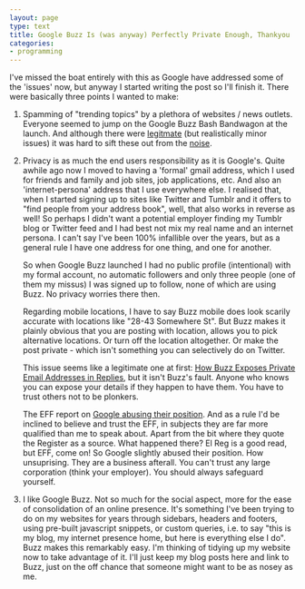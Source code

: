 ```yaml
---
layout: page
type: text
title: Google Buzz Is (was anyway) Perfectly Private Enough, Thankyou 
categories: 
- programming
---
```

I've missed the boat entirely with this as Google have addressed some of the 'issues' now, but anyway I started writing the post so I'll finish it. There were basically three points I wanted to make:

1. Spamming of "trending topics" by a plethora of websites / news outlets. Everyone seemed to jump on the Google Buzz Bash Bandwagon at the launch. And although there were [legitmate](http://www.theregister.co.uk/2010/02/16/google_buzz_security_bug/) (but realistically minor issues) it was hard to sift these out from the [noise](http://www.theregister.co.uk/2010/02/17/epic_on_google_buzz/). 

2. Privacy is as much the end users responsibility as it is Google's. Quite awhile ago now I moved to having a 'formal' gmail address, which I used for friends and family and job sites, job applications, etc. And also an 'internet-persona' address that I use everywhere else. I realised that, when I started signing up to sites like Twitter and Tumblr and it offers to "find people from your address book", well, that also works in reverse as well! So perhaps I didn't want a potential employer finding my Tumblr blog or Twitter feed and I had best not mix my real name and an internet persona. I can't say I've been 100% infallible over the years, but as a general rule I have one address for one thing, and one for another.

    So when Google Buzz launched I had no public profile (intentional) with my formal account, no automatic followers and only three people (one of them my missus) I was signed up to follow, none of which are using Buzz. No privacy worries there then.

    Regarding mobile locations, I have to say Buzz mobile does look scarily accurate with locations like "28-43 Somewhere St". But Buzz makes it plainly obvious that you are posting with location, allows you to pick alternative locations. Or turn off the location altogether. Or make the post private - which isn't something you can selectively do on Twitter. 

    This issue seems like a legitimate one at first: [How Buzz Exposes Private Email Addresses in Replies](http://lifehacker.com/5470513/how-buzz-exposes-private-email-addresses-in-replies), but it isn't Buzz's fault. Anyone who knows you can expose your details if they happen to have them. You have to trust others not to be plonkers.

    The EFF report on [Google abusing their position](http://www.eff.org/deeplinks/2010/02/google-buzz-privacy-update). And as a rule I'd be inclined to believe and trust the EFF, in subjects they are far more qualified than me to speak about. Apart from the bit where they quote the Register as a source. What happened there? El Reg is a good read, but EFF, come on! So Google slightly abused their position. How unsuprising. They are a business afterall. You can't trust any large corporation (think your employer). You should always safeguard yourself.

3. I like Google Buzz. Not so much for the social aspect, more for the ease of consolidation of an online presence. It's something I've been trying to do on my websites for years through sidebars, headers and footers, using pre-built javascript snippets, or custom queries, i.e. to say "this is my blog, my internet presence home, but here is everything else I do". Buzz makes this remarkably easy. I'm thinking of tidying up my website now to take advantage of it. I'll just keep my blog posts here and link to Buzz, just on the off chance that someone might want to be as nosey as me.
